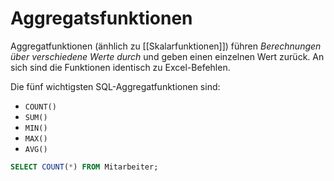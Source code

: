 # Aggregatsfunktionen
Aggregatfunktionen (änhlich zu [[Skalarfunktionen]]) führen *Berechnungen über verschiedene Werte durch* und geben einen einzelnen Wert zurück. An sich sind die Funktionen identisch zu Excel-Befehlen. 

Die fünf wichtigsten SQL-Aggregatfunktionen sind:
- `COUNT()`
- `SUM()`
- `MIN()`
- `MAX()`
- `AVG()`

``` sql
SELECT COUNT(*) FROM Mitarbeiter;
```
